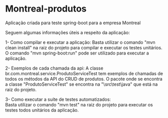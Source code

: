 # Montreal-produtos
Aplicação criada para teste spring-boot para a empresa Montreal

Seguem algumas informações úteis a respeito da aplicação: 

1- Como compilar e executar a aplicação:
  Basta utilizar o comando "mvn clean install" na raiz do projeto para compilar e executar os testes unitários.
  O comando "mvn spring-boot:run" pode ser utilizado para executar a aplicação.

2- Exemplos de cada chamada da api:
  A classe br.com.montreal.service.ProdutoServiceTest tem exemplos de chamadas de todos os métodos da API do CRUD de produtos.
  O pacote onde se encontra a classe "ProdutoServiceTest" se encontra na "\src\test\java" que está na raiz do projeto.

3- Como executar a suíte de testes automatizados:<br/>
  Basta utilizar o comando "mvn test" na raiz do projeto para executar os testes todos unitários da aplicação.
  
